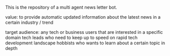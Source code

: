 This is the repository of a multi agent news letter bot.

value:
to provide automatic updated information about the latest news in a certain industry / trend

target audience:
any tech or business users that are interested in a specific domain
tech leads who need to keep up to speed on rapid tech development landscape
hobbists who wants to learn about a certain topic in depth



